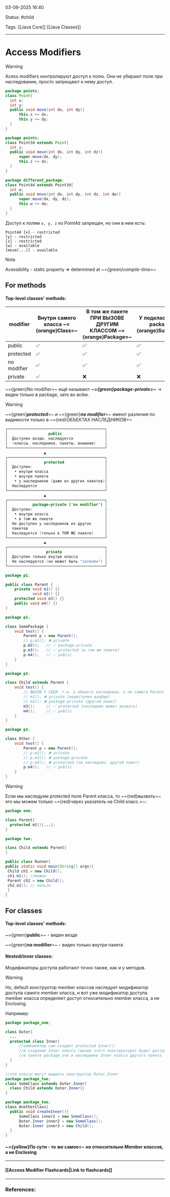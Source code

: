 
03-09-2025 16:40

Status: #child 

Tags: [[Java Core]] [[Java Classes]]

---
# Access Modifiers

>[!warning]
>Acess modifiers контролируют доступ к полю. Они не убирают поле при наследовании, просто запрещают к нему доступ.
>```java
>package points;
>class Point{
>	int x;
>	int y;
>	public void move(int dx, int dy){
>		this.x += dx;
>		this.y += dy;
>	}
>}
>
>package points;
>class Point3d extends Point{
>	int z;
>	public void move(int dx, int dy, int dz){
>		super.move(dx, dy);
>		this.z += dz;
>	}
>}
>
>package different_package;
>class Point4d extends Point3d{ 
>	int w;
>	public void move(int dx, int dy, int dz, int dw){
>		super.move(dx, dy, dz);
>		this.w += dw;
>	}
>}
>```
>Доступ к полям `x, y, z` из Point4d запрещен, но они в нем есть:
>```
>Point4d [x] - restricted 
>[y] - restricted 
>[z] - restricted 
>[w] - available 
>[move(...)] - available
>```





> [!note]
> Acessibility - static property => determined at *~={green}compile-time=~*
## For methods
#### Top-level classes' methods:

| modifier    | Внутри самого класса ~={orange}Class=~ | В том же пакете ПРИ ВЫЗОВЕ ДРУГИМ КЛАССОМ  ~={orange}Package=~ | У подклассов (same package) ~={orange}Subclasses=~ | У подклассов (different package) ~={orange}Subclass=~ | ~={orange}World=~ |
| ----------- | -------------------------------------- | -------------------------------------------------------------- | -------------------------------------------------- | ----------------------------------------------------- | ----------------- |
| public      | ✅                                      | ✅                                                              | ✅                                                  | ✅                                                     | ✅                 |
| protected   | ✅                                      | ✅                                                              | ✅                                                  | ✅                                                     | ❌                 |
| no modifier | ✅                                      | ✅                                                              | ✅                                                  | ❌                                                     | ❌                 |
| private     | ✅                                      | ❌                                                              | ❌                                                  | ❌                                                     | ❌                 |

~={green}No modifier=~ ещё называют ***~={green}package-private=~*** -> виден только в package, зато во всём.


> [!warning]
> ~={green}***protected***=~ и ~={green}***no modifier***=~ имеют различия по видимости только в ~={red}ОБЪЕКТАХ НАСЛЕДНИКОВ=~


```java
┌───────────────────────────────────────────┐
│                  public                   │
│  Доступен везде, наследуется              │
│  (классы, наследники, пакеты, внешние)    │
└───────────────────────────────────────────┘
                 ▲
┌───────────────────────────────────────────┐
│                protected                  │
│  Доступен:                                │
│   • внутри класса                         │
│   • внутри пакета                         │
│   • y наследников (даже из других пакетов)│
│  Наследуется                              │
└───────────────────────────────────────────┘
                 ▲
┌───────────────────────────────────────────┐
│           package-private ('no modifier') │
│  Доступен:                                │
│   • внутри класса                         │
│   • в том же пакете                       │
│  Не доступен у наследников из других      │
│  пакетов                                  │
│  Наследуется (только в ТОМ ЖЕ пакете)     │
└───────────────────────────────────────────┘
                 ▲
┌───────────────────────────────────────────┐
│                 private                   │
│  Доступен только внутри класса            │
│  Не наследуется (но может быть "затенён") │
└───────────────────────────────────────────┘

```


```java
package p1;

public class Parent {
    private void m1() {}
            void m2() {}
    protected void m3() {}
    public void m4() {}
}

package p1;

class SamePackage {
    void test() {
        Parent p = new Parent();
        // p.m1(); ❌ private
        p.m2();   // ✅ package-private
        p.m3();   // ✅ protected (в том же пакете)
        p.m4();   // ✅ public
    }
}

package p2;

class Child extends Parent {
    void test() {
		// ВЫЗОВ У СЕБЯ. т.е. у объекта наследника, а не самого Parent
        // m1(); ❌ private (недоступен вообще)
        // m2(); ❌ package-private (другой пакет)
        m3();     // ✅ protected (наследник может вызвать)
        m4();     // ✅ public
    }
}

package p2;

class Other {
    void test() {
        Parent p = new Parent();
        // p.m1(); ❌ private
        // p.m2(); ❌ package-private
        // p.m3(); ❌ protected (не наследник, другой пакет)
        p.m4();   // ✅ public
    }
}

```


>[!warning]
>  Если мы наследуем protected поле Parent класса, то ~={red}вызвать=~ его мы можем только ~={red}через указатель на Child класс.=~:
>  ```java
>  package one;
>  
>  class Parent{
> 	 protected m1(){...};
>  }
>  
>  package two;
>  
>class Child extends Parent{
>}
>
>public class Runner{
>public static void main(String[] args){
>	Child ch1 = new Child();
>	ch1.m1(); //можно
>	Parent ch2 = new Child();
>	ch2.m1(); // нельзя
>	}
>}
>  ```

## For classes

#### Top-level classes' methods:

~={green}**public**=~ - виден везде

~={green}**no modifier**=~ - виден только внутри пакета

#### Nested/inner classes:

Модификаторы доступа работают точно также, как и у методов.
>[!warning]
>Но, default конструктор member классов наследует модификатор доступа самого member класса, и вот уже модификатор доступа member класса определяет доступ относительно member класса, а не Enclosing.
>
>Например:
>```java
>package package_one;
>
>class Outer{
>	...
>	protected class Inner{
>		//компилятор сам создает protected Inner();
>		//и создание Inner класса (вызов этого конструктора) будет доступно только
>		//в пакете package_one и наследнике Inner класса другого пакета
>	}
>}
>
>//эти классы могут выщвать конструктор Outer.Inner
>package package_two;
>class SomeClass extends Outer.Inner{
>	class Child extends Outer.Inner{}
>}
>
>package package_two;
>class AnotherClass{
>	public void createInner(){
>		SomeClass inner1 = new SomeClass();
>		Outer.Inner inner2 = new SomeClass();
>		Outer.Inner inner3 = new Child();
>	}
>}
>```





#### ~={yellow}По сути - то же самое=~ но относительно Member классов, а не Enclosing

----
#### [[Access Modifier Flashcards|Link to flashcards]]



---
### References:

